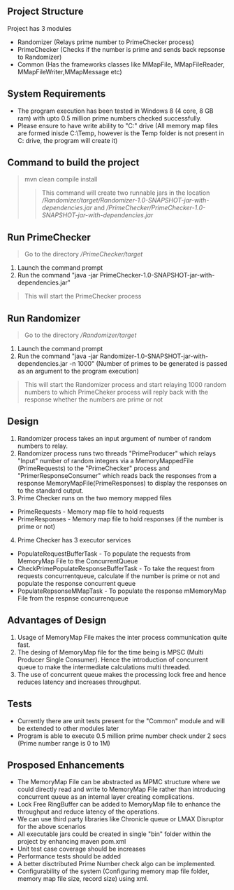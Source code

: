 Project Structure
--
Project has 3 modules
- Randomizer (Relays prime number to PrimeChecker process)
- PrimeChecker (Checks if the number is prime and sends back repsonse to Randomizer)
- Common (Has the frameworks classes like MMapFile, MMapFileReader, MMapFileWriter,MMapMessage etc)

System Requirements
--
- The program execution has been tested in Windows 8 (4 core, 8 GB ram) with upto 0.5 million prime numbers checked successfully.
- Please ensure to have write ability to "C:" drive (All memory map files are formed inisde C:\Temp, however is the Temp folder is not present in C: drive, the program will create it) 

Command to build the project
--
>mvn clean compile install
>> This command will create two runnable jars in the location _<project-dir>/Randomizer/target/Randomizer-1.0-SNAPSHOT-jar-with-dependencies.jar_ and _<project-dir>/PrimeChecker/PrimeChecker-1.0-SNAPSHOT-jar-with-dependencies.jar_

Run PrimeChecker
--
>Go to the directory _<project-dir>/PrimeChecker/target_
1) Launch the command prompt
2) Run the command "java -jar PrimeChecker-1.0-SNAPSHOT-jar-with-dependencies.jar"
>This will start the PrimeChecker process

Run Randomizer
--
>Go to the directory _<project-dir>/Randomizer/target_
1) Launch the command prompt
2) Run the command "java -jar Randomizer-1.0-SNAPSHOT-jar-with-dependencies.jar -n 1000" (Number of primes to be generated is passed as an argument to the program execution)
>This will start the Randomizer process and start relaying 1000 random numbers to which PrimeCheker process will reply back with the response whether the numbers are prime or not

Design
--
1) Randomizer process takes an input argument of number of random numbers to relay.
2) Randomizer process runs two threads "PrimeProducer" which relays "Input" number of random integers via a MemoryMappedFile (PrimeRequests) to the "PrimeChecker" process and "PrimerResponseConsumer" which reads back the responses from a response MemoryMapFile(PrimeResponses) to display the responses on to the standard output.
3) Prime Checker runs on the two memory mapped files
- PrimeRequests - Memory map file to hold requests
- PrimeResponses - Memory map file to hold responses (if the number is prime or not)
4) Prime Checker has 3 executor services
- PopulateRequestBufferTask - To populate the requests from MemoryMap File to the ConcurrentQueue
- CheckPrimePopulateResponseBufferTask - To take the request from requests concurrentqueue, calculate if the number is prime or not and populate the response concurrent queue
- PopulateRepsonseMMapTask - To populate the response mMemoryMap File from the respnse concurrenqueue

Advantages of Design
--
1) Usage of MemoryMap File makes the inter process communication quite fast.
2) The desing of MemoryMap file for the time being is MPSC (Multi Producer Single Consumer). Hence the introduction of concurrent queue to make the intermediate calculations multi threaded.
3) The use of concurrent queue makes the processing lock free and hence reduces latency and increases throughput.

Tests
--
- Currently there are unit tests present for the "Common" module and will be extended to other modules later
- Program is able to execute 0.5 million prime number check under 2 secs (Prime number range is 0 to 1M) 

Prosposed Enhancements
--
- The MemoryMap File can be abstracted as MPMC structure where we could directly read and write to MemoryMap File rather than introducing concurrent queue as an internal layer creating complications.
- Lock Free RingBuffer can be added to MemoryMap file to enhance the throughput and reduce latency of the operations.
- We can use third party libraries like Chronicle queue or LMAX Disruptor for the above scenarios
- All executable jars could be created in single "bin" folder within the project by enhancing maven pom.xml
- Unit test case coverage should be increases
- Performance tests should be added
- A better disctributed Prime Number check algo can be implemented.
- Configurability of the system (Configuring memory map file folder, memory map file size, record size) using xml.